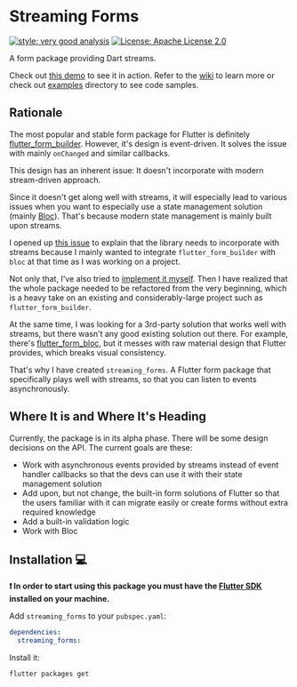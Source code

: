 # Streaming Forms

[![style: very good analysis][very_good_analysis_badge]][very_good_analysis_link]
[![License: Apache License 2.0][license_badge]][license_link]

A form package providing Dart streams.

Check out [this demo](https://erayerdin.github.io/streaming_forms/) to see it in action. Refer to the [wiki](https://github.com/erayerdin/streaming_forms/wiki) to learn more or check out [examples](examples/) directory to see code samples.

## Rationale

The most popular and stable form package for Flutter is definitely [flutter_form_builder](https://pub.dev/packages/flutter_form_builder). However, it's design is event-driven. It solves the issue with mainly `onChanged` and similar callbacks.

This design has an inherent issue: It doesn't incorporate with modern stream-driven approach.

Since it doesn't get along well with streams, it will especially lead to various issues when you want to especially use a state management solution (mainly [Bloc](https://bloclibrary.dev)). That's because modern state management is mainly built upon streams.

I opened up [this issue](https://github.com/flutter-form-builder-ecosystem/flutter_form_builder/issues/1155) to explain that the library needs to incorporate with streams because I mainly wanted to integrate `flutter_form_builder` with `bloc` at that time as I was working on a project.

Not only that, I've also tried to [implement it myself](https://github.com/flutter-form-builder-ecosystem/flutter_form_builder/pull/1162). Then I have realized that the whole package needed to be refactored from the very beginning, which is a heavy take on an existing and considerably-large project such as `flutter_form_builder`.

At the same time, I was looking for a 3rd-party solution that works well with streams, but there wasn't any good existing solution out there. For example, there's [flutter_form_bloc](https://pub.dev/packages/flutter_form_bloc), but it messes with raw material design that Flutter provides, which breaks visual consistency.

That's why I have created `streaming_forms`. A Flutter form package that specifically plays well with streams, so that you can listen to events asynchronously.

## Where It is and Where It's Heading

Currently, the package is in its alpha phase. There will be some design decisions on the API. The current goals are these:

 - Work with asynchronous events provided by streams instead of event handler callbacks so that the devs can use it with their state management solution
 - Add upon, but not change, the built-in form solutions of Flutter so that the users familiar with it can migrate easily or create forms without extra required knowledge
 - Add a built-in validation logic
 - Work with Bloc

## Installation 💻

**❗ In order to start using this package you must have the [Flutter SDK][flutter_install_link] installed on your machine.**

Add `streaming_forms` to your `pubspec.yaml`:

```yaml
dependencies:
  streaming_forms:
```

Install it:

```sh
flutter packages get
```

[flutter_install_link]: https://docs.flutter.dev/get-started/install
[license_badge]: https://img.shields.io/badge/license-Apache%20License%202.0-blue.svg
[license_link]: https://www.tldrlegal.com/license/apache-license-2-0-apache-2-0
[very_good_analysis_badge]: https://img.shields.io/badge/style-very_good_analysis-B22C89.svg
[very_good_analysis_link]: https://pub.dev/packages/very_good_analysis
